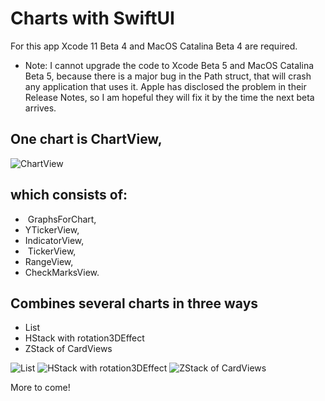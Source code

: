# Charts with SwiftUI

For this app Xcode 11 Beta 4 and MacOS Catalina Beta 4 are required.
 
- Note: I cannot upgrade the code to Xcode Beta 5 and MacOS Catalina Beta 5, 
   because there is a major bug in the Path struct, that will crash any application that uses it. 
   Apple has disclosed the problem in their Release Notes, so I am hopeful they will fix it by the time the next beta arrives.

## One chart is ChartView,
![ChartView](https://bestkora.com/IosDeveloper/wp-content/uploads/2019/07/Screenshot-2019-07-15-at-11.54.23-1.png)

## which consists of:

-  GraphsForChart,
-  YTickerView, 
-  IndicatorView,
-  TickerView, 
-  RangeView, 
-  CheckMarksView.


## Combines several charts in three ways 

- List
- HStack with rotation3DEffect
- ZStack of CardViews

![List](https://bestkora.com/IosDeveloper/wp-content/uploads/2019/07/Screenshot-2019-08-02-at-10.58.34.png)
![HStack with rotation3DEffect](https://bestkora.com/IosDeveloper/wp-content/uploads/2019/07/Screenshot-2019-08-02-at-15.05.42.png)
![ZStack of CardViews](https://bestkora.com/IosDeveloper/wp-content/uploads/2019/07/Screenshot-2019-08-02-at-15.01.38.png)




More to come!


